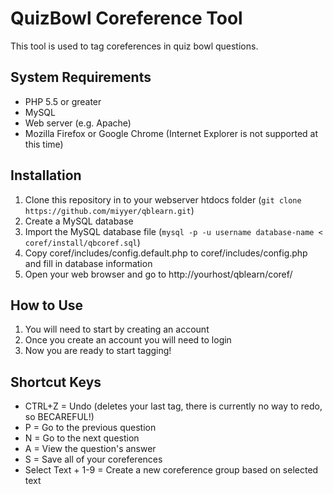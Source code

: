 QuizBowl Coreference Tool
=============

This tool is used to tag coreferences in quiz bowl questions.

System Requirements
-------
* PHP 5.5 or greater
* MySQL 
* Web server (e.g. Apache)
* Mozilla Firefox or Google Chrome (Internet Explorer is not supported at this time)

Installation
-------
1. Clone this repository in to your webserver htdocs folder (`git clone https://github.com/miyyer/qblearn.git`) 
2. Create a MySQL database
3. Import the MySQL database file (`mysql -p -u username database-name < coref/install/qbcoref.sql`)
4. Copy coref/includes/config.default.php to coref/includes/config.php and fill in database information
5. Open your web browser and go to http://yourhost/qblearn/coref/

How to Use
-------
1. You will need to start by creating an account
2. Once you create an account you will need to login
3. Now you are ready to start tagging!

Shortcut Keys
-------
* CTRL+Z = Undo (deletes your last tag, there is currently no way to redo, so BECAREFUL!)
* P = Go to the previous question
* N = Go to the next question
* A = View the question's answer
* S = Save all of your coreferences
* Select Text + 1-9 = Create a new coreference group based on selected text 
